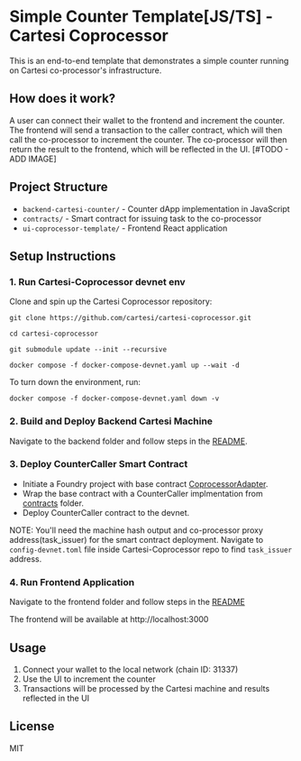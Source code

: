 # Simple Counter Template[JS/TS] - Cartesi Coprocessor 

This is an end-to-end template that demonstrates a simple counter running on Cartesi co-processor's infrastructure.

## How does it work?
A user can connect their wallet to the frontend and increment the counter. The frontend will send a transaction to the caller contract, which will then call the co-processor to increment the counter. The co-processor will then return the result to the frontend, which will be reflected in the UI.
[#TODO - ADD IMAGE]

## Project Structure

- `backend-cartesi-counter/` - Counter dApp implementation in JavaScript
- `contracts/` - Smart contract for issuing task to the co-processor
- `ui-coprocessor-template/` - Frontend React application

## Setup Instructions

### 1. Run Cartesi-Coprocessor devnet env

Clone and spin up the Cartesi Coprocessor repository:
```
git clone https://github.com/cartesi/cartesi-coprocessor.git

cd cartesi-coprocessor

git submodule update --init --recursive

docker compose -f docker-compose-devnet.yaml up --wait -d
```

To turn down the environment, run:
```
docker compose -f docker-compose-devnet.yaml down -v
```


### 2. Build and Deploy Backend Cartesi Machine

Navigate to the backend folder and follow steps in the [README](./backend-cartesi-counter/README.md).

### 3. Deploy CounterCaller Smart Contract

- Initiate a Foundry project with base contract [CoprocessorAdapter](https://github.com/Mugen-Builders/coprocessor-base-contract).
- Wrap the base contract with a CounterCaller implmentation from [contracts](./contracts) folder. 
- Deploy CounterCaller contract to the devnet.

NOTE: You'll need the machine hash output and co-processor proxy address(task_issuer) for the smart contract deployment. Navigate to `config-devnet.toml` file inside Cartesi-Coprocessor repo to find `task_issuer` address. 

### 4. Run Frontend Application

Navigate to the frontend folder and follow steps in the [README](./ui-coprocessor-template/README.md)

The frontend will be available at http://localhost:3000



## Usage

1. Connect your wallet to the local network (chain ID: 31337)
2. Use the UI to increment the counter
3. Transactions will be processed by the Cartesi machine and results reflected in the UI

## License

MIT

